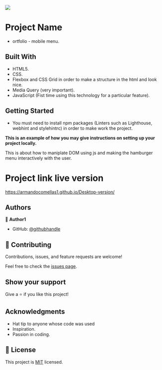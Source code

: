![](https://img.shields.io/badge/Microverse-blueviolet)

# Project Name

- ortfolio - mobile menu.

## Built With

- HTML5.
- CSS.
- Flexbox and CSS Grid in order to make a structure in the html and look nice.
- Media Query (very important).
- JavaScript (Fist time using this technology for a particular feature).

## Getting Started

- You must need to install npm packages (Linters such as Lighthouse, webhint and stylehintrc) in order to make work the project.

**This is an example of how you may give instructions on setting up your project locally.**

This is about how to maniplate DOM using js and making the hamburger menu interactively with the user.

# Project link live version
https://armandocomellas1.github.io/Desktop-version/

## Authors

👤 **Author1**

- GitHub: [@githubhandle](https://github.com/armandocomellas1)

## 🤝 Contributing

Contributions, issues, and feature requests are welcome!

Feel free to check the [issues page](../../issues/).

## Show your support

Give a ⭐️ if you like this project!

## Acknowledgments

- Hat tip to anyone whose code was used
- Inspiration.
- Passion in coding.

## 📝 License

This project is [MIT](./MIT.md) licensed.
